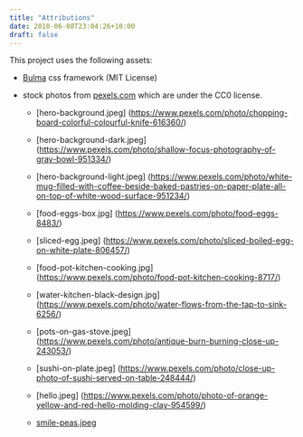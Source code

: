 ```yaml
---
title: "Attributions"
date: 2018-06-08T23:04:26+10:00
draft: false
---
```


This project uses the following assets:

- [Bulma](https://bulma.io/) css framework (MIT License)

- stock photos from [pexels.com](pexels.com) which are under the CC0 license.
  
  - [hero-background.jpeg]
    (https://www.pexels.com/photo/chopping-board-colorful-colourful-knife-616360/)

  - [hero-background-dark.jpeg]
    (https://www.pexels.com/photo/shallow-focus-photography-of-gray-bowl-951334/)

  - [hero-background-light.jpeg]
    (https://www.pexels.com/photo/white-mug-filled-with-coffee-beside-baked-pastries-on-paper-plate-all-on-top-of-white-wood-surface-951234/)

  - [food-eggs-box.jpg]
    (https://www.pexels.com/photo/food-eggs-8483/)

  - [sliced-egg.jpeg]
    (https://www.pexels.com/photo/sliced-boiled-egg-on-white-plate-806457/)
  
  - [food-pot-kitchen-cooking.jpg]
    (https://www.pexels.com/photo/food-pot-kitchen-cooking-8717/)
  
  - [water-kitchen-black-design.jpg]
    (https://www.pexels.com/photo/water-flows-from-the-tap-to-sink-6256/)
  
  - [pots-on-gas-stove.jpeg]  
    (https://www.pexels.com/photo/antique-burn-burning-close-up-243053/)
  
  - [sushi-on-plate.jpeg]
    (https://www.pexels.com/photo/close-up-photo-of-sushi-served-on-table-248444/)
  
  - [hello.jpeg]
    (https://www.pexels.com/photo/photo-of-orange-yellow-and-red-hello-molding-clay-954599/)

  -  [smile-peas.jpeg](https://www.pexels.com/photo/food-health-plate-preparation-414553/)
  